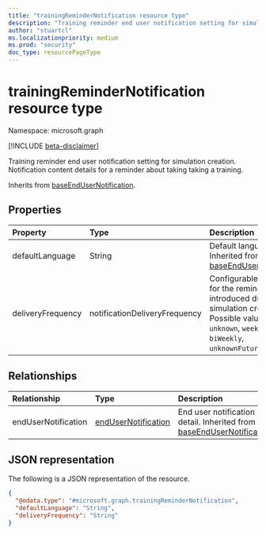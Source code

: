 ```yaml
---
title: "trainingReminderNotification resource type"
description: "Training reminder end user notification setting for simulation creation. Notification content details for a reminder about taking taking a training."
author: "stuartcl"
ms.localizationpriority: medium
ms.prod: "security"
doc_type: resourcePageType
---
```


# trainingReminderNotification resource type

Namespace: microsoft.graph

[!INCLUDE [beta-disclaimer](../../includes/beta-disclaimer.md)]

Training reminder end user notification setting for simulation creation. Notification content details for a reminder about taking taking a training.

Inherits from [baseEndUserNotification](../resources/baseendusernotification.md).

## Properties

|Property|Type|Description|
|:---|:---|:---|
|defaultLanguage|String|Default language. Inherited from [baseEndUserNotification](../resources/baseendusernotification.md).|
|deliveryFrequency|notificationDeliveryFrequency|Configurable frequency for the reminder email introduced during simulation created. Possible values are: `unknown`, `weekly`, `biWeekly`, `unknownFutureValue`.|

## Relationships

|Relationship|Type|Description|
|:---|:---|:---|
|endUserNotification|[endUserNotification](../resources/endusernotification.md)|End user notification detail. Inherited from [baseEndUserNotification](../resources/baseendusernotification.md).|

## JSON representation

The following is a JSON representation of the resource.

<!-- {
  "blockType": "resource",
  "@odata.type": "microsoft.graph.trainingReminderNotification"
}
-->
``` json
{
  "@odata.type": "#microsoft.graph.trainingReminderNotification",
  "defaultLanguage": "String",
  "deliveryFrequency": "String"
}
```
